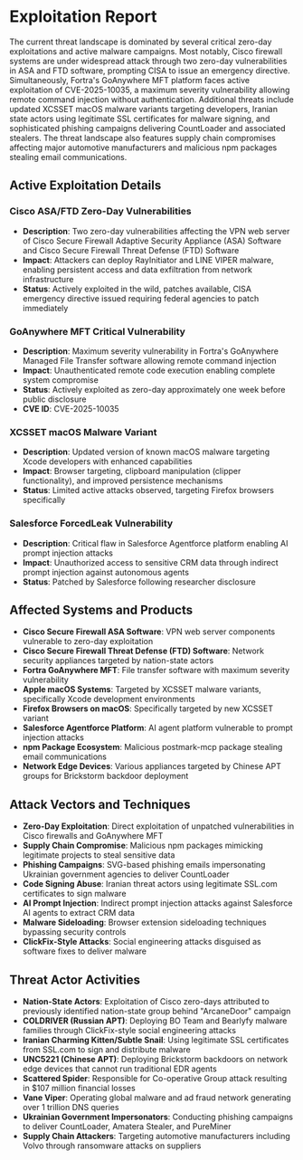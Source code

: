 # Exploitation Report

The current threat landscape is dominated by several critical zero-day exploitations and active malware campaigns. Most notably, Cisco firewall systems are under widespread attack through two zero-day vulnerabilities in ASA and FTD software, prompting CISA to issue an emergency directive. Simultaneously, Fortra's GoAnywhere MFT platform faces active exploitation of CVE-2025-10035, a maximum severity vulnerability allowing remote command injection without authentication. Additional threats include updated XCSSET macOS malware variants targeting developers, Iranian state actors using legitimate SSL certificates for malware signing, and sophisticated phishing campaigns delivering CountLoader and associated stealers. The threat landscape also features supply chain compromises affecting major automotive manufacturers and malicious npm packages stealing email communications.

## Active Exploitation Details

### Cisco ASA/FTD Zero-Day Vulnerabilities
- **Description**: Two zero-day vulnerabilities affecting the VPN web server of Cisco Secure Firewall Adaptive Security Appliance (ASA) Software and Cisco Secure Firewall Threat Defense (FTD) Software
- **Impact**: Attackers can deploy RayInitiator and LINE VIPER malware, enabling persistent access and data exfiltration from network infrastructure
- **Status**: Actively exploited in the wild, patches available, CISA emergency directive issued requiring federal agencies to patch immediately

### GoAnywhere MFT Critical Vulnerability
- **Description**: Maximum severity vulnerability in Fortra's GoAnywhere Managed File Transfer software allowing remote command injection
- **Impact**: Unauthenticated remote code execution enabling complete system compromise
- **Status**: Actively exploited as zero-day approximately one week before public disclosure
- **CVE ID**: CVE-2025-10035

### XCSSET macOS Malware Variant
- **Description**: Updated version of known macOS malware targeting Xcode developers with enhanced capabilities
- **Impact**: Browser targeting, clipboard manipulation (clipper functionality), and improved persistence mechanisms
- **Status**: Limited active attacks observed, targeting Firefox browsers specifically

### Salesforce ForcedLeak Vulnerability
- **Description**: Critical flaw in Salesforce Agentforce platform enabling AI prompt injection attacks
- **Impact**: Unauthorized access to sensitive CRM data through indirect prompt injection against autonomous agents
- **Status**: Patched by Salesforce following researcher disclosure

## Affected Systems and Products

- **Cisco Secure Firewall ASA Software**: VPN web server components vulnerable to zero-day exploitation
- **Cisco Secure Firewall Threat Defense (FTD) Software**: Network security appliances targeted by nation-state actors
- **Fortra GoAnywhere MFT**: File transfer software with maximum severity vulnerability
- **Apple macOS Systems**: Targeted by XCSSET malware variants, specifically Xcode development environments
- **Firefox Browsers on macOS**: Specifically targeted by new XCSSET variant
- **Salesforce Agentforce Platform**: AI agent platform vulnerable to prompt injection attacks
- **npm Package Ecosystem**: Malicious postmark-mcp package stealing email communications
- **Network Edge Devices**: Various appliances targeted by Chinese APT groups for Brickstorm backdoor deployment

## Attack Vectors and Techniques

- **Zero-Day Exploitation**: Direct exploitation of unpatched vulnerabilities in Cisco firewalls and GoAnywhere MFT
- **Supply Chain Compromise**: Malicious npm packages mimicking legitimate projects to steal sensitive data
- **Phishing Campaigns**: SVG-based phishing emails impersonating Ukrainian government agencies to deliver CountLoader
- **Code Signing Abuse**: Iranian threat actors using legitimate SSL.com certificates to sign malware
- **AI Prompt Injection**: Indirect prompt injection attacks against Salesforce AI agents to extract CRM data
- **Malware Sideloading**: Browser extension sideloading techniques bypassing security controls
- **ClickFix-Style Attacks**: Social engineering attacks disguised as software fixes to deliver malware

## Threat Actor Activities

- **Nation-State Actors**: Exploitation of Cisco zero-days attributed to previously identified nation-state group behind "ArcaneDoor" campaign
- **COLDRIVER (Russian APT)**: Deploying BO Team and Bearlyfy malware families through ClickFix-style social engineering attacks
- **Iranian Charming Kitten/Subtle Snail**: Using legitimate SSL certificates from SSL.com to sign and distribute malware
- **UNC5221 (Chinese APT)**: Deploying Brickstorm backdoors on network edge devices that cannot run traditional EDR agents
- **Scattered Spider**: Responsible for Co-operative Group attack resulting in $107 million financial losses
- **Vane Viper**: Operating global malware and ad fraud network generating over 1 trillion DNS queries
- **Ukrainian Government Impersonators**: Conducting phishing campaigns to deliver CountLoader, Amatera Stealer, and PureMiner
- **Supply Chain Attackers**: Targeting automotive manufacturers including Volvo through ransomware attacks on suppliers